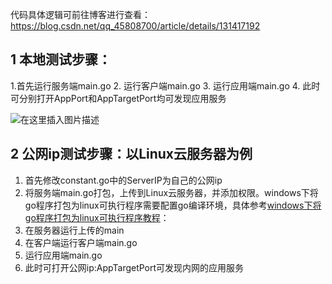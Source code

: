 代码具体逻辑可前往博客进行查看：https://blog.csdn.net/qq_45808700/article/details/131417192

## 1 本地测试步骤：
1.首先运行服务端main.go
2. 运行客户端main.go
3. 运行应用端main.go
4. 此时可分别打开AppPort和AppTargetPort均可发现应用服务

![在这里插入图片描述](https://img-blog.csdnimg.cn/3c002c103dce4cd1904ae6d467b1cf31.png)

## 2 公网ip测试步骤：以Linux云服务器为例
1. 首先修改constant.go中的ServerIP为自己的公网ip
2. 将服务端main.go打包，上传到Linux云服务器，并添加权限。windows下将go程序打包为linux可执行程序需要配置go编译环境，具体参考[windows下将go程序打包为linux可执行程序教程](https://blog.csdn.net/qq_45808700/article/details/131419641)：
3. 在服务器运行上传的main
4. 在客户端运行客户端main.go
5. 运行应用端main.go
6. 此时可打开公网ip:AppTargetPort可发现内网的应用服务
